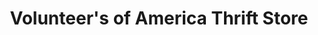 ---
title: "Volunteer's of America Thrift Store"
url: /columbus/volunteers-of-america-thrift-store-west-henderson-road/
shop: charity
---